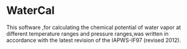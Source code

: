 # WaterCal
This software ,for calculating the chemical potential of water vapor at different temperature ranges and pressure ranges,was written in accordance with the latest revision of the IAPWS-IF97 (revised 2012).
